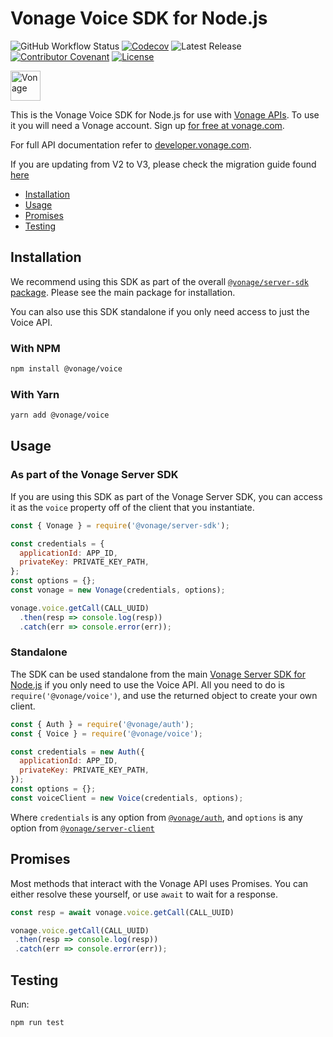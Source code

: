 # Vonage Voice SDK for Node.js


![GitHub Workflow Status](https://img.shields.io/github/actions/workflow/status/vonage/vonage-node-sdk/ci.yml?branch=3.x) [![Codecov](https://img.shields.io/codecov/c/github/vonage/vonage-node-sdk?label=Codecov&logo=codecov&style=flat-square)](https://codecov.io/gh/Vonage/vonage-server-sdk) ![Latest Release](https://img.shields.io/npm/v/@vonage/voice?label=%40vonage%2Fvoice&style=flat-square) [![Contributor Covenant](https://img.shields.io/badge/Contributor%20Covenant-v2.0%20adopted-ff69b4.svg?style=flat-square)](../../CODE_OF_CONDUCT.md) [![License](https://img.shields.io/npm/l/@vonage/accounts?label=License&style=flat-square)][license]


<img src="https://developer.nexmo.com/images/logos/vbc-logo.svg" height="48px" alt="Vonage" />

This is the Vonage Voice SDK for Node.js for use with [Vonage APIs](https://www.vonage.com/). To use it you will need a Vonage account. Sign up [for free at vonage.com][signup].

For full API documentation refer to [developer.vonage.com](https://developer.vonage.com/).

If you are updating from V2 to V3, please check the migration guide found [here](https://github.com/Vonage/vonage-node-sdk/blob/3.x/packages/voice/v2_TO_v3_MIGRATION_GUIDE.md)

* [Installation](#installation)
* [Usage](#usage)
* [Promises](#promises)
* [Testing](#testing)

## Installation

We recommend using this SDK as part of the overall [`@vonage/server-sdk` package](https://github.com/vonage/vonage-node-sdk). Please see the main package for installation.

You can also use this SDK standalone if you only need access to just the Voice API.

### With NPM

```bash
npm install @vonage/voice
```

### With Yarn

```bash
yarn add @vonage/voice
```

## Usage

### As part of the Vonage Server SDK

If you are using this SDK as part of the Vonage Server SDK, you can access it as the `voice` property off of the client that you instantiate.

```js
const { Vonage } = require('@vonage/server-sdk');

const credentials = {
  applicationId: APP_ID,
  privateKey: PRIVATE_KEY_PATH,
};
const options = {};
const vonage = new Vonage(credentials, options);

vonage.voice.getCall(CALL_UUID)
  .then(resp => console.log(resp))
  .catch(err => console.error(err));
```

### Standalone

The SDK can be used standalone from the main [Vonage Server SDK for Node.js](https://github.com/vonage/vonage-node-sdk) if you only need to use the Voice API. All you need to do is `require('@vonage/voice')`, and use the returned object to create your own client.

```js
const { Auth } = require('@vonage/auth');
const { Voice } = require('@vonage/voice');

const credentials = new Auth({
  applicationId: APP_ID,
  privateKey: PRIVATE_KEY_PATH,
});
const options = {};
const voiceClient = new Voice(credentials, options);
```

Where `credentials` is any option from [`@vonage/auth`](https://github.com/Vonage/vonage-node-sdk/blob/3.x/packages/auth/README.md#options), and `options` is any option from [`@vonage/server-client`](https://github.com/Vonage/vonage-node-sdk/blob/3.x/packages/server-client/README.md#options)

## Promises

Most methods that interact with the Vonage API uses Promises. You can either resolve these yourself, or use `await` to wait for a response.

```js
const resp = await vonage.voice.getCall(CALL_UUID)

vonage.voice.getCall(CALL_UUID)
 .then(resp => console.log(resp))
 .catch(err => console.error(err));
```

## Testing

Run:

```bash
npm run test
```

[signup]: https://dashboard.nexmo.com/sign-up?utm_source=DEV_REL&utm_medium=github&utm_campaign=node-server-sdk
[license]: ../../LICENSE.txt
